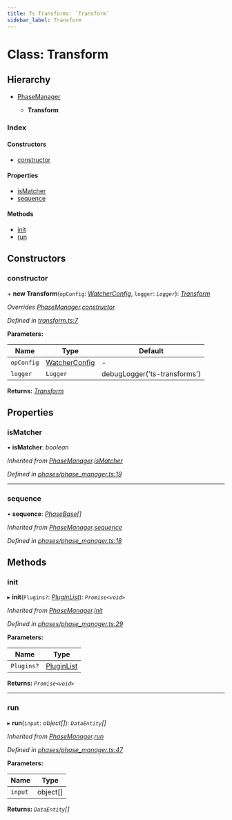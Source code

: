 ```yaml
---
title: Ts Transforms: `Transform`
sidebar_label: Transform
---
```


# Class: Transform

## Hierarchy

* [PhaseManager](phasemanager.md)

  * **Transform**

### Index

#### Constructors

* [constructor](transform.md#constructor)

#### Properties

* [isMatcher](transform.md#ismatcher)
* [sequence](transform.md#sequence)

#### Methods

* [init](transform.md#init)
* [run](transform.md#run)

## Constructors

###  constructor

\+ **new Transform**(`opConfig`: *[WatcherConfig](../interfaces/watcherconfig.md)*, `logger`: *`Logger`*): *[Transform](transform.md)*

*Overrides [PhaseManager](phasemanager.md).[constructor](phasemanager.md#constructor)*

*Defined in [transform.ts:7](https://github.com/terascope/teraslice/blob/9dc0f8b8/packages/ts-transforms/src/transform.ts#L7)*

**Parameters:**

Name | Type | Default |
------ | ------ | ------ |
`opConfig` | [WatcherConfig](../interfaces/watcherconfig.md) | - |
`logger` | `Logger` |  debugLogger('ts-transforms') |

**Returns:** *[Transform](transform.md)*

## Properties

###  isMatcher

• **isMatcher**: *boolean*

*Inherited from [PhaseManager](phasemanager.md).[isMatcher](phasemanager.md#ismatcher)*

*Defined in [phases/phase_manager.ts:19](https://github.com/terascope/teraslice/blob/9dc0f8b8/packages/ts-transforms/src/phases/phase_manager.ts#L19)*

___

###  sequence

• **sequence**: *[PhaseBase](phasebase.md)[]*

*Inherited from [PhaseManager](phasemanager.md).[sequence](phasemanager.md#sequence)*

*Defined in [phases/phase_manager.ts:18](https://github.com/terascope/teraslice/blob/9dc0f8b8/packages/ts-transforms/src/phases/phase_manager.ts#L18)*

## Methods

###  init

▸ **init**(`Plugins?`: *[PluginList](../overview.md#pluginlist)*): *`Promise<void>`*

*Inherited from [PhaseManager](phasemanager.md).[init](phasemanager.md#init)*

*Defined in [phases/phase_manager.ts:29](https://github.com/terascope/teraslice/blob/9dc0f8b8/packages/ts-transforms/src/phases/phase_manager.ts#L29)*

**Parameters:**

Name | Type |
------ | ------ |
`Plugins?` | [PluginList](../overview.md#pluginlist) |

**Returns:** *`Promise<void>`*

___

###  run

▸ **run**(`input`: *object[]*): *`DataEntity`[]*

*Inherited from [PhaseManager](phasemanager.md).[run](phasemanager.md#run)*

*Defined in [phases/phase_manager.ts:47](https://github.com/terascope/teraslice/blob/9dc0f8b8/packages/ts-transforms/src/phases/phase_manager.ts#L47)*

**Parameters:**

Name | Type |
------ | ------ |
`input` | object[] |

**Returns:** *`DataEntity`[]*

